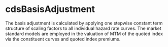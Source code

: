 # cdsBasisAdjustment
The basis adjustment is calculated by applying one stepwise constant term structure of scaling factors to all individual hazard rate curves. The market standard models are employed in the valuation of MTM of the quoted index via the constituent curves and quoted index premiums.
